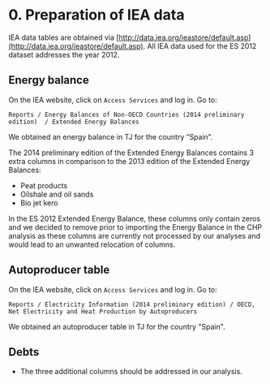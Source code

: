 # 0. Preparation of IEA data

IEA data tables are obtained via [http://data.iea.org/ieastore/default.asp](http://data.iea.org/ieastore/default.asp). All IEA data used for the ES 2012 dataset addresses the year 2012.


## Energy balance

On the IEA website, click on `Access Services` and log in. Go to:

    Reports / Energy Balances of Non-OECD Countries (2014 preliminary edition)  / Extended Energy Balances

We obtained an energy balance in TJ for the country “Spain”.

The 2014 preliminary edition of the Extended Energy Balances contains 3 extra columns in comparison to the 2013 edition of the Extended Energy Balances:

- Peat products
- Oilshale and oil sands
- Bio jet kero

In the ES 2012 Extended Energy Balance, these columns only contain zeros and we decided to remove prior to importing the Energy Balance in the CHP analysis as these columns are currently not processed by our analyses and would lead to an unwanted relocation of columns.


## Autoproducer table

On the IEA website, click on `Access Services` and log in. Go to:

    Reports / Electricity Information (2014 preliminary edition) / OECD, Net Electricity and Heat Production by Autoproducers

We obtained an autoproducer table in TJ for the country "Spain".


## Debts

- The three additional columns should be addressed in our analysis.